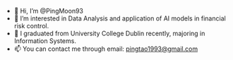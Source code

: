 - 👋 Hi, I’m @PingMoon93
- 👀 I’m interested in Data Analysis and application of AI models in financial risk control.
- 🌱 I graduated from University College Dublin recently, majoring in Information Systems.
- 📫 You can contact me through email: pingtao1993@gmail.com

<!---
PingMoon93/PingMoon93 is a ✨ special ✨ repository because its `README.md` (this file) appears on your GitHub profile.
You can click the Preview link to take a look at your changes.
--->
